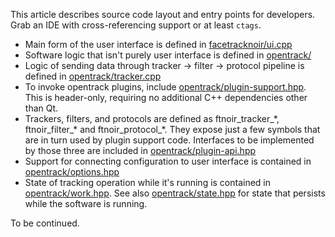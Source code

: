 This article describes source code layout and entry points for developers. Grab an IDE with cross-referencing support or at least <code>ctags</code>.

- Main form of the user interface is defined in [facetracknoir/ui.cpp](https://github.com/opentrack/opentrack/blob/unstable/facetracknoir/ui.cpp)
- Software logic that isn't purely user interface is defined in [opentrack/](https://github.com/opentrack/opentrack/tree/unstable/opentrack)
- Logic of sending data through tracker -> filter -> protocol pipeline is defined in [opentrack/tracker.cpp](https://github.com/opentrack/opentrack/blob/unstable/opentrack/tracker.cpp)
- To invoke opentrack plugins, include [opentrack/plugin-support.hpp](https://github.com/opentrack/opentrack/blob/unstable/opentrack/plugin-support.hpp). This is header-only, requiring no additional C++ dependencies other than Qt.
- Trackers, filters, and protocols are defined as ftnoir_tracker_\*, ftnoir_filter_\* and ftnoir_protocol_\*. They expose just a few symbols that are in turn used by plugin support code. Interfaces to be implemented by those three are included in [opentrack/plugin-api.hpp](https://github.com/opentrack/opentrack/blob/unstable/opentrack/plugin-api.hpp)
- Support for connecting configuration to user interface is contained in [opentrack/options.hpp](https://github.com/opentrack/opentrack/blob/unstable/opentrack/options.hpp)
- State of tracking operation while it's running is contained in [opentrack/work.hpp](https://github.com/opentrack/opentrack/blob/unstable/opentrack/work.hpp). See also [opentrack/state.hpp](https://github.com/opentrack/opentrack/blob/unstable/opentrack/state.hpp) for state that persists while the software is running.

To be continued.